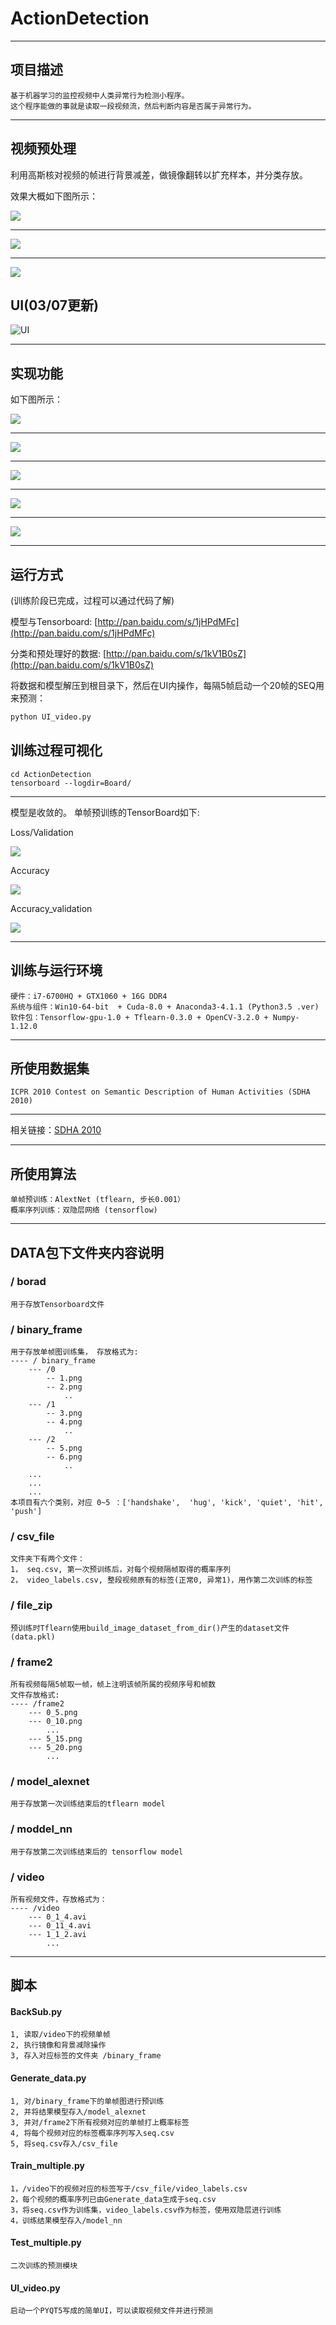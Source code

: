 # ActionDetection
***
## 项目描述
```
基于机器学习的监控视频中人类异常行为检测小程序。
这个程序能做的事就是读取一段视频流，然后判断内容是否属于异常行为。
```
***

## 视频预处理

利用高斯核对视频的帧进行背景减差，做镜像翻转以扩充样本，并分类存放。

效果大概如下图所示：

![](http://p1.bpimg.com/567571/31b194a115081e60.png)
***
![](http://p1.bpimg.com/567571/d305aa37cbf5cae7.png)
***
![](http://p1.bpimg.com/567571/010a7e57070b0df7.png)

## UI(03/07更新)

![UI](http://p1.bqimg.com/567571/37a17fb0d8b218b8.png)
***
## 实现功能



如下图所示：

![](http://i1.piimg.com/567571/fb8808b64f777e1c.png)
***
![](http://p1.bpimg.com/567571/bffc722d19151f06.png)
***
![](http://p1.bqimg.com/567571/c0b101a9ad9b63a8.png)

***
![](http://p1.bqimg.com/567571/476e3e363ffbed47.png)

***

![](http://p1.bqimg.com/567571/06c542c18c3d4559.png)

***
## 运行方式
(训练阶段已完成，过程可以通过代码了解)


模型与Tensorboard: [http://pan.baidu.com/s/1jHPdMFc](http://pan.baidu.com/s/1jHPdMFc)


分类和预处理好的数据: [http://pan.baidu.com/s/1kV1B0sZ](http://pan.baidu.com/s/1kV1B0sZ)


将数据和模型解压到根目录下，然后在UI内操作，每隔5帧启动一个20帧的SEQ用来预测：
```bash
python UI_video.py
```

## 训练过程可视化
```
cd ActionDetection
tensorboard --logdir=Board/
```
***
模型是收敛的。
单帧预训练的TensorBoard如下:

Loss/Validation

![](http://p1.bqimg.com/567571/b2bb5be0fbb3d502.jpg)

Accuracy

![](http://p1.bpimg.com/567571/f45bd2cfbd18f8e3.jpg)

Accuracy_validation

![](http://p1.bpimg.com/567571/6818b0757dc42525.jpg)
***



## 训练与运行环境
```
硬件：i7-6700HQ + GTX1060 + 16G DDR4
系统与组件：Win10-64-bit  + Cuda-8.0 + Anaconda3-4.1.1 (Python3.5 .ver)
软件包：Tensorflow-gpu-1.0 + Tflearn-0.3.0 + OpenCV-3.2.0 + Numpy-1.12.0
```
***
## 所使用数据集
```
ICPR 2010 Contest on Semantic Description of Human Activities (SDHA 2010)
```
***
相关链接：[SDHA 2010](http://cvrc.ece.utexas.edu/SDHA2010/Human_Interaction.html)
***

## 所使用算法
```
单帧预训练：AlextNet (tflearn, 步长0.001）
概率序列训练：双隐层网络 (tensorflow)
```
***
## DATA包下文件夹内容说明
### / borad
```
用于存放Tensorboard文件
```
### / binary_frame
```
用于存放单帧图训练集， 存放格式为:
---- / binary_frame
    --- /0
        -- 1.png
        -- 2.png
            ..
    --- /1
        -- 3.png
        -- 4.png
            ..
    --- /2
        -- 5.png
        -- 6.png
            ..
    ...
    ...
    ...
本项目有六个类别，对应 0~5 ：['handshake',  'hug', 'kick', 'quiet', 'hit', 'push']
```
### / csv_file
```
文件夹下有两个文件：
1， seq.csv, 第一次预训练后，对每个视频隔帧取得的概率序列
2， video_labels.csv, 整段视频原有的标签(正常0, 异常1)，用作第二次训练的标签
```
### / file_zip
```
预训练时Tflearn使用build_image_dataset_from_dir()产生的dataset文件(data.pkl)
```

### / frame2
```
所有视频每隔5帧取一帧，帧上注明该帧所属的视频序号和帧数
文件存放格式:
---- /frame2
    --- 0_5.png
    --- 0_10.png
        ...
    --- 5_15.png
    --- 5_20.png
        ...
```
### / model_alexnet
```
用于存放第一次训练结束后的tflearn model
```
### / moddel_nn
```
用于存放第二次训练结束后的 tensorflow model
```

### / video
```
所有视频文件，存放格式为：
---- /video
    --- 0_1_4.avi
    --- 0_11_4.avi
    --- 1_1_2.avi
        ...
```
***
## 脚本
#### BackSub.py
```
1, 读取/video下的视频单帧
2, 执行镜像和背景减除操作
3, 存入对应标签的文件夹 /binary_frame
```
#### Generate_data.py
```
1, 对/binary_frame下的单帧图进行预训练
2, 并将结果模型存入/model_alexnet
3, 并对/frame2下所有视频对应的单帧打上概率标签
4, 将每个视频对应的标签概率序列写入seq.csv
5, 将seq.csv存入/csv_file
```
#### Train_multiple.py
```
1，/video下的视频对应的标签写于/csv_file/video_labels.csv
2，每个视频的概率序列已由Generate_data生成于seq.csv
3，将seq.csv作为训练集，video_labels.csv作为标签，使用双隐层进行训练
4，训练结果模型存入/model_nn
```

#### Test_multiple.py
```
二次训练的预测模块
```

#### UI_video.py
```
启动一个PYQT5写成的简单UI，可以读取视频文件并进行预测
```


